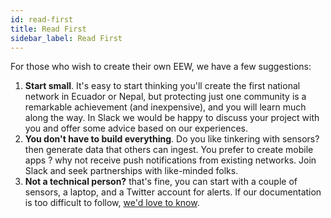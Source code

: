 ```yaml
---
id: read-first
title: Read First
sidebar_label: Read First
---
```


For those who wish to create their own EEW, we have a few suggestions:

1. **Start small**. It's easy to start thinking you'll create the first national network in Ecuador or Nepal, but protecting just one community is a remarkable achievement (and inexpensive), and you will learn much along the way. In Slack we would be happy to discuss your project with you and offer some advice based on our experiences.
1. **You don't have to build everything**. Do you like tinkering with sensors? then generate data that others can ingest. You prefer to create mobile apps ? why not receive push notifications from existing networks. Join Slack and seek partnerships with like-minded folks.
1. **Not a technical person?** that's fine, you can start with a couple of sensors, a laptop, and a Twitter account for alerts. If our documentation is too difficult to follow, [we'd love to know](https://github.com/grillo/openeew-docs/issues).

